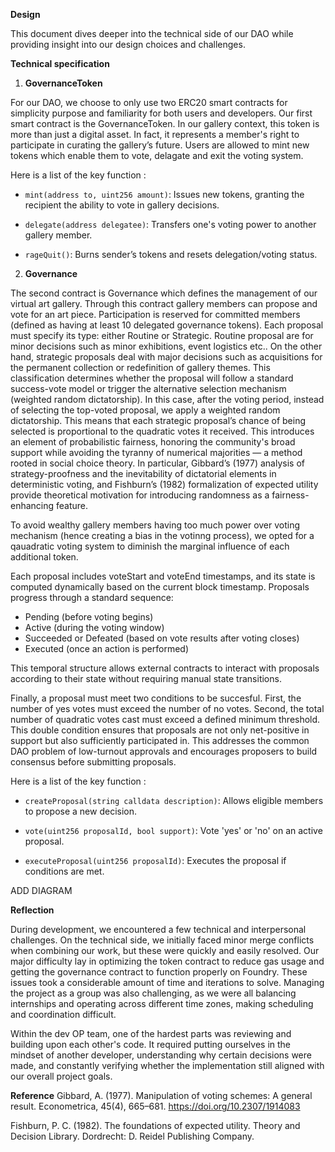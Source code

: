 **Design** 

This document dives deeper into the technical side of our DAO while providing insight into our design choices and challenges.

**Technical specification**

1. **GovernanceToken**

For our DAO, we choose to only use two ERC20 smart contracts for simplicity purpose and familiarity for both users and developers. Our first smart contract is the GovernanceToken. In our gallery context, this token is more than just a digital asset. In fact, it represents a member's right to participate in curating the gallery’s future. Users are allowed to mint new tokens which enable them to vote, delagate and exit the voting system. 

Here is a list of the key function : 

- `mint(address to, uint256 amount)`: Issues new tokens, granting the recipient the ability to vote in gallery decisions.

- `delegate(address delegatee)`: Transfers one's voting power to another gallery member.

- `rageQuit()`: Burns sender’s tokens and resets delegation/voting status.

2. **Governance**

The second contract is Governance which defines the management of our virtual art gallery. Through this contract  gallery members can propose and vote for an art piece. Participation is reserved for committed members (defined as having at least 10 delegated governance tokens). Each proposal must specify its type: either Routine or Strategic. Routine proposal are for minor decisions such as minor exhibitions, event logistics etc.. On the other hand, strategic proposals deal with major decisions such as acquisitions for the permanent collection or redefinition of gallery themes. This classification determines whether the proposal will follow a standard success-vote model or trigger the alternative selection mechanism (weighted random dictatorship). In this case, after the voting period, instead of selecting the top-voted proposal, we apply a weighted random dictatorship. This means that each strategic proposal’s chance of being selected is proportional to the quadratic votes it received. This introduces an element of probabilistic fairness, honoring the community's broad support while avoiding the tyranny of numerical majorities — a method rooted in social choice theory. In particular, Gibbard’s (1977) analysis of strategy-proofness and the inevitability of dictatorial elements in deterministic voting, and Fishburn’s (1982) formalization of expected utility provide theoretical motivation for introducing randomness as a fairness-enhancing feature.

To avoid wealthy gallery members having too much power over voting mechanism (hence creating a bias in the votinng process), we opted for a qauadratic voting system to diminish the marginal influence of each additional token.

Each proposal includes voteStart and voteEnd timestamps, and its state is computed dynamically based on the current block timestamp. Proposals progress through a standard sequence: 

- Pending (before voting begins)
- Active (during the voting window)
- Succeeded or Defeated (based on vote results after voting closes)
- Executed (once an action is performed)

This temporal structure allows external contracts to interact with proposals according to their state without requiring manual state transitions.

Finally, a proposal must meet two conditions to be succesful. First, the number of yes votes must exceed the number of no votes. Second, the total number of quadratic votes cast must exceed a defined minimum threshold. This double condition ensures that proposals are not only net-positive in support but also sufficiently participated in. This addresses the common DAO problem of low-turnout approvals and encourages proposers to build consensus before submitting proposals.

Here is a list of the key function : 

- `createProposal(string calldata description)`: Allows eligible members to propose a new decision.

- `vote(uint256 proposalId, bool support)`: Vote 'yes' or 'no' on an active proposal.

- `executeProposal(uint256 proposalId)`: Executes the proposal if conditions are met.

ADD DIAGRAM

**Reflection**

During development, we encountered a few technical and interpersonal challenges. On the technical side, we initially faced minor merge conflicts when combining our work, but these were quickly and easily resolved. Our major difficulty lay in optimizing the token contract to reduce gas usage and getting the governance contract to function properly on Foundry. These issues took a considerable amount of time and iterations to solve. Managing the project as a group was also challenging, as we were all balancing internships and operating across different time zones, making scheduling and coordination difficult. 

Within the dev OP team, one of the hardest parts was reviewing and building upon each other's code. It required putting ourselves in the mindset of another developer, understanding why certain decisions were made, and constantly verifying whether the implementation still aligned with our overall project goals.

**Reference**
Gibbard, A. (1977). Manipulation of voting schemes: A general result. Econometrica, 45(4), 665–681. https://doi.org/10.2307/1914083

Fishburn, P. C. (1982). The foundations of expected utility. Theory and Decision Library. Dordrecht: D. Reidel Publishing Company.

